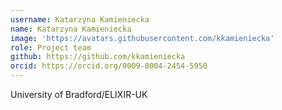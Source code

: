 ```yaml
---
username: Katarzyna Kamieniecka
name: Katarzyna Kamieniecka
image: 'https://avatars.githubusercontent.com/kkamieniecka'
role: Project team
github: https://github.com/kkamieniecka
orcid: https://orcid.org/0009-0004-2454-5950
---
```

University of Bradford/ELIXIR-UK